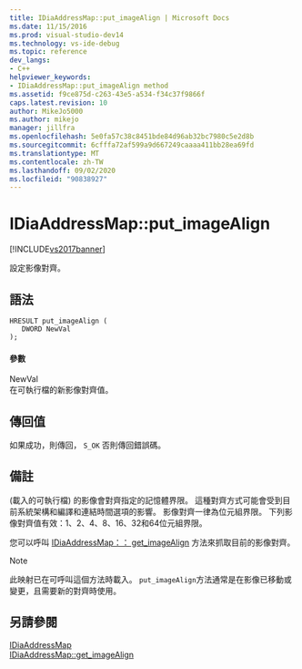 ```yaml
---
title: IDiaAddressMap::put_imageAlign | Microsoft Docs
ms.date: 11/15/2016
ms.prod: visual-studio-dev14
ms.technology: vs-ide-debug
ms.topic: reference
dev_langs:
- C++
helpviewer_keywords:
- IDiaAddressMap::put_imageAlign method
ms.assetid: f9ce875d-c263-43e5-a534-f34c37f9866f
caps.latest.revision: 10
author: MikeJo5000
ms.author: mikejo
manager: jillfra
ms.openlocfilehash: 5e0fa57c38c8451bde84d96ab32bc7980c5e2d8b
ms.sourcegitcommit: 6cfffa72af599a9d667249caaaa411bb28ea69fd
ms.translationtype: MT
ms.contentlocale: zh-TW
ms.lasthandoff: 09/02/2020
ms.locfileid: "90838927"
---
```

# <a name="idiaaddressmapput_imagealign"></a>IDiaAddressMap::put_imageAlign
[!INCLUDE[vs2017banner](../../includes/vs2017banner.md)]

設定影像對齊。  
  
## <a name="syntax"></a>語法  
  
```cpp#  
HRESULT put_imageAlign (   
   DWORD NewVal  
);  
```  
  
#### <a name="parameters"></a>參數  
 NewVal  
 在可執行檔的新影像對齊值。  
  
## <a name="return-value"></a>傳回值  
 如果成功，則傳回， `S_OK` 否則傳回錯誤碼。  
  
## <a name="remarks"></a>備註  
  (載入的可執行檔) 的影像會對齊指定的記憶體界限。 這種對齊方式可能會受到目前系統架構和編譯和連結時間選項的影響。 影像對齊一律為位元組界限。 下列影像對齊值有效：1、2、4、8、16、32和64位元組界限。  
  
 您可以呼叫 [IDiaAddressMap：： get_imageAlign](../../debugger/debug-interface-access/idiaaddressmap-get-imagealign.md) 方法來抓取目前的影像對齊。  
  
> [!NOTE]
> 此映射已在可呼叫這個方法時載入。 `put_imageAlign`方法通常是在影像已移動或變更，且需要新的對齊時使用。  
  
## <a name="see-also"></a>另請參閱  
 [IDiaAddressMap](../../debugger/debug-interface-access/idiaaddressmap.md)   
 [IDiaAddressMap::get_imageAlign](../../debugger/debug-interface-access/idiaaddressmap-get-imagealign.md)
